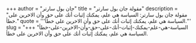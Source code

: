+++
author = "جان بول سارتر"
title = "مقولة جان بول سارتر"
description = "مقولة جان بول سارتر: السياسة هي علم، يمكنك إثبات أنك على حق وأن الاخرين على خطأ."
quote = '''السياسة هي علم، يمكنك إثبات أنك على حق وأن الاخرين على خطأ.'''
slug = "السياسة-هي-علم-يمكنك-إثبات-أنك-على-حق-وأن-الاخرين-على-خطأ"
+++
السياسة هي علم، يمكنك إثبات أنك على حق وأن الاخرين على خطأ.
